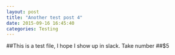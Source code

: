 ```yaml
---
layout: post
title: "Another test post 4"
date: 2015-09-16 16:45:40
categories: Testing
---
```


##This is a test file, I hope I show up in slack. Take number $%$##$5
